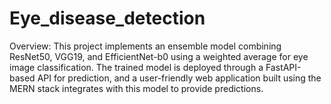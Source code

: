 # Eye_disease_detection
Overview:
This project implements an ensemble model combining ResNet50, VGG19, and EfficientNet-b0 using a weighted average for eye image classification. The trained model is deployed through a FastAPI-based API for prediction, and a user-friendly web application built using the MERN stack integrates with this model to provide predictions.
